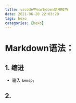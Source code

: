 ```yaml
---
title: vscode中markdown使用技巧
date: 2021-06-20 22:03:20
tags: hexo
categories: [hexo]
---
```


# Markdown语法：
## 1. 缩进
+ 输入 `&ensp;`

## 2. 